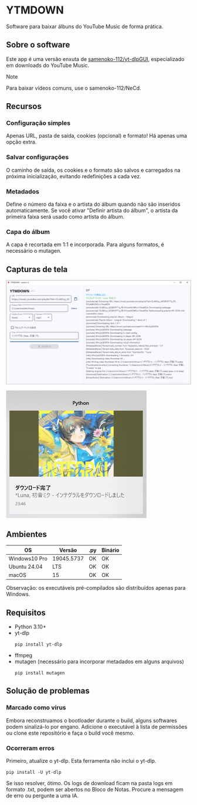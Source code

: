 # YTMDOWN
Software para baixar álbuns do YouTube Music de forma prática.

## Sobre o software
Este app é uma versão enxuta de [samenoko-112/yt-dlpGUI](https://github.com/samenoko-112/yt-dlpGUI),
especializado em downloads do YouTube Music.

> [!NOTE]
> Para baixar vídeos comuns, use o samenoko-112/NeCd.

## Recursos
### Configuração simples
Apenas URL, pasta de saída, cookies (opcional) e formato!
Há apenas uma opção extra.

### Salvar configurações
O caminho de saída, os cookies e o formato são salvos e carregados na próxima inicialização,
evitando redefinições a cada vez.

### Metadados
Define o número da faixa e o artista do álbum quando não são inseridos automaticamente.
Se você ativar "Definir artista do álbum", o artista da primeira faixa será usado como artista do álbum.

### Capa do álbum
A capa é recortada em 1:1 e incorporada.
Para alguns formatos, é necessário o mutagen.

## Capturas de tela
![](img/2025-05-05-23-52-10.png)

![Notificação](img/2025-05-05-23-52-38.png)

## Ambientes
| OS | Versão | .py | Binário |
| -- | --- | - | - |
| Windows10 Pro | 19045.5737 | OK | OK |
| Ubuntu 24.04 | LTS | OK | OK |
| macOS | 15 | OK | OK |

Observação: os executáveis pré-compilados são distribuídos apenas para Windows.

## Requisitos
- Python 3.10+
- yt-dlp
    ```shell
    pip install yt-dlp
    ```
- ffmpeg
- mutagen (necessário para incorporar metadados em alguns arquivos)
    ```shell
    pip install mutagen
    ```

## Solução de problemas
### Marcado como vírus
Embora reconstruamos o bootloader durante o build, alguns softwares podem sinalizá-lo por engano.
Adicione o executável à lista de permissões ou clone este repositório e faça o build você mesmo.

### Ocorreram erros
Primeiro, atualize o yt-dlp. Esta ferramenta não inclui o yt-dlp.
```shell
pip install -U yt-dlp
```
Se isso resolver, ótimo. Os logs de download ficam na pasta logs em formato .txt,
podem ser abertos no Bloco de Notas. Procure a mensagem de erro ou pergunte a uma IA.


